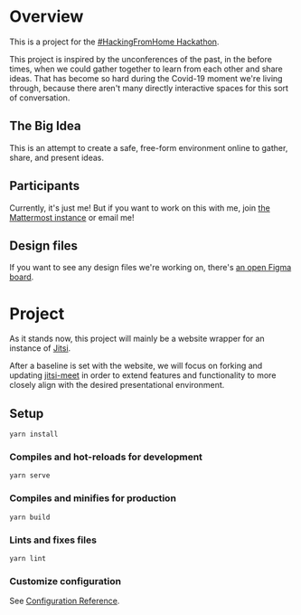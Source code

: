 # Overview
This is a project for the [#HackingFromHome Hackathon](https://mattermost.com/hackfest2020/).

This project is inspired by the unconferences of the past, in the before times, when we could gather together to learn from each other and share ideas. That has become so hard during the Covid-19 moment we're living through, because there aren't many directly interactive spaces for this sort of conversation.

## The Big Idea

This is an attempt to create a safe, free-form environment online to gather, share, and present ideas.

## Participants

Currently, it's just me! But if you want to work on this with me, join [the Mattermost instance](https://hackathon.cloud.mattermost.com/) or email me!

## Design files

If you want to see any design files we're working on, there's [an open Figma board](https://www.figma.com/file/S5qv4XPBP7dyHdeJ9i0w2W/Unconference-Design-Ideas).

# Project

As it stands now, this project will mainly be a website wrapper for an instance of [Jitsi](https://jitsi.org/).

After a baseline is set with the website, we will focus on forking and updating [jitsi-meet](https://github.com/jitsi/jitsi-meet) in order to extend features and functionality to more closely align with the desired presentational environment.

## Setup
```
yarn install
```

### Compiles and hot-reloads for development
```
yarn serve
```

### Compiles and minifies for production
```
yarn build
```

### Lints and fixes files
```
yarn lint
```

### Customize configuration
See [Configuration Reference](https://cli.vuejs.org/config/).
